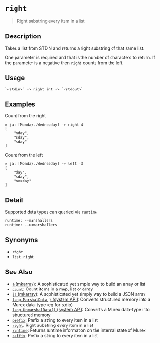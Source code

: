# `right`

> Right substring every item in a list

## Description

Takes a list from STDIN and returns a right substring of that same list.

One parameter is required and that is the number of characters to return. If
the parameter is a negative then `right` counts from the left.

## Usage

    `<stdin>` -> right int -> `<stdout>`

## Examples

Count from the right

    » ja: [Monday..Wednesday] -> right 4
    [
        "nday",
        "sday",
        "sday"
    ]

Count from the left

    » ja: [Monday..Wednesday] -> left -3
    [
        "day",
        "sday",
        "nesday"
    ]

## Detail

Supported data types can queried via `runtime`

    runtime: --marshallers
    runtime: --unmarshallers

## Synonyms

- `right`
- `list.right`

## See Also

- [`a` (mkarray)](./a.md):
  A sophisticated yet simple way to build an array or list
- [`count`](./count.md):
  Count items in a map, list or array
- [`ja` (mkarray)](./ja.md):
  A sophisticated yet simply way to build a JSON array
- [`lang.MarshalData()` (system API)](/apis/lang.MarshalData.md):
  Converts structured memory into a Murex data-type (eg for stdio)
- [`lang.UnmarshalData()` (system API)](/apis/lang.UnmarshalData.md):
  Converts a Murex data-type into structured memory
- [`prefix`](./prefix.md):
  Prefix a string to every item in a list
- [`right`](./right.md):
  Right substring every item in a list
- [`runtime`](./runtime.md):
  Returns runtime information on the internal state of Murex
- [`suffix`](./suffix.md):
  Prefix a string to every item in a list
